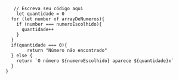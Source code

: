 ```function contaOcorrencias(arrayDeNumeros, numeroEscolhido) {
   // Escreva seu código aqui
	let quantidade = 0
  for (let number of arrayDeNumeros){
    if (number === numeroEscolhido){
      quantidade++
    }
  }
  if(quantidade === 0){
		return "Número não encontrado"
  } else {
    return `O número ${numeroEscolhido} aparece ${quantidade}x`
  }
}
```
